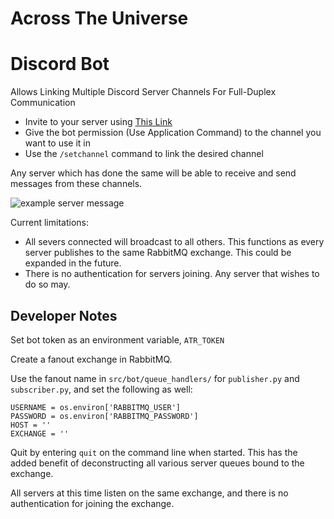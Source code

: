 # Across The Universe
# Discord Bot

Allows Linking Multiple Discord Server Channels For Full-Duplex Communication

* Invite to your server using [This Link](https://discord.com/oauth2/authorize?client_id=1400556907864784926)
* Give the bot permission (Use Application Command) to the channel you want to use it in
* Use the `/setchannel` command to link the desired channel

Any server which has done the same will be able to receive and send messages from these channels.

![example server message](https://spawningpool.net/images/atu_example.PNG)

Current limitations:
* All severs connected will broadcast to all others. This functions as every server publishes to the same RabbitMQ 
exchange. This could be expanded in the future.
* There is no authentication for servers joining. Any server that wishes to do so may.

## Developer Notes

Set bot token as an environment variable, `ATR_TOKEN`

Create a fanout exchange in RabbitMQ.

Use the fanout name in `src/bot/queue_handlers/` for `publisher.py` and `subscriber.py`, and set the following as well:
```
USERNAME = os.environ['RABBITMQ_USER']
PASSWORD = os.environ['RABBITMQ_PASSWORD']
HOST = ''
EXCHANGE = ''
```

Quit by entering `quit` on the command line when started. This has the added benefit of deconstructing all various
server queues bound to the exchange.

All servers at this time listen on the same exchange, and there is no authentication for joining the exchange. 